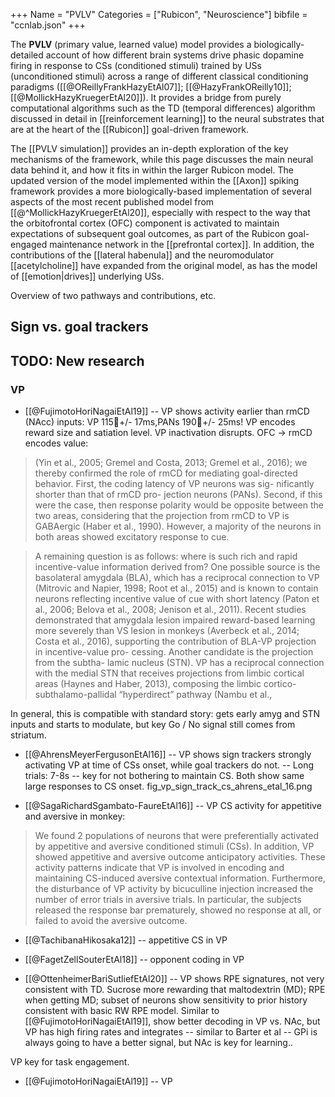 +++
Name = "PVLV"
Categories = ["Rubicon", "Neuroscience"]
bibfile = "ccnlab.json"
+++

The **PVLV** (primary value, learned value) model provides a biologically-detailed account of how different brain systems drive phasic dopamine firing in response to CSs (conditioned stimuli) trained by USs (unconditioned stimuli) across a range of different classical conditioning paradigms ([[@OReillyFrankHazyEtAl07]]; [[@HazyFrankOReilly10]]; [[@MollickHazyKruegerEtAl20]]). It provides a bridge from purely computational algorithms such as the TD (temporal differences) algorithm discussed in detail in [[reinforcement learning]] to the neural substrates that are at the heart of the [[Rubicon]] goal-driven framework.

The [[PVLV simulation]] provides an in-depth exploration of the key mechanisms of the framework, while this page discusses the main neural data behind it, and how it fits in within the larger Rubicon model. The updated version of the model implemented within the [[Axon]] spiking framework provides a more biologically-based implementation of several aspects of the most recent published model from [[@^MollickHazyKruegerEtAl20]], especially with respect to the way that the orbitofrontal cortex (OFC) component is activated to maintain expectations of subsequent goal outcomes, as part of the Rubicon goal-engaged maintenance network in the [[prefrontal cortex]]. In addition, the contributions of the [[lateral habenula]] and the neuromodulator [[acetylcholine]] have expanded from the original model, as has the model of [[emotion|drives]] underlying USs. 

Overview of two pathways and contributions, etc.


## Sign vs. goal trackers

## TODO: New research

### VP

* [[@FujimotoHoriNagaiEtAl19]] -- VP shows activity earlier than rmCD (NAcc) inputs: VP 115+/- 17ms,PANs 190+/- 25ms! VP encodes reward size and satiation level. VP inactivation disrupts. OFC -> rmCD encodes value: 

> (Yin et al., 2005; Gremel and Costa, 2013; Gremel et al., 2016); we thereby confirmed the role of rmCD for mediating goal-directed behavior.  First, the coding latency of VP neurons was sig- nificantly shorter than that of rmCD pro- jection neurons (PANs). Second, if this were the case, then response polarity would be opposite between the two areas, considering that the projection from rmCD to VP is GABAergic (Haber et al., 1990). However, a majority of the neurons in both areas showed excitatory response to cue. 

> A remaining question is as follows: where is such rich and rapid incentive-value information derived from? One possible source is the basolateral amygdala (BLA), which has a reciprocal connection to VP (Mitrovic and Napier, 1998; Root et al., 2015) and is known to contain neurons reflecting incentive value of cue with short latency (Paton et al., 2006; Belova et al., 2008; Jenison et al., 2011). Recent studies demonstrated that amygdala lesion impaired reward-based learning more severely than VS lesion in monkeys (Averbeck et al., 2014; Costa et al., 2016), supporting the contribution of BLA-VP projection in incentive-value pro- cessing. Another candidate is the projection from the subtha- lamic nucleus (STN). VP has a reciprocal connection with the medial STN that receives projections from limbic cortical areas (Haynes and Haber, 2013), composing the limbic cortico- subthalamo-pallidal “hyperdirect” pathway (Nambu et al.,

In general, this is compatible with standard story: gets early amyg and STN inputs and starts to modulate, but key Go / No signal still comes from striatum.

* [[@AhrensMeyerFergusonEtAl16]] -- VP shows sign trackers strongly activating VP at time of CSs onset, while goal trackers do not. -- Long trials: 7-8s -- key for not bothering to maintain CS.  Both show same large responses to CS onset. fig_vp_sign_track_cs_ahrens_etal_16.png

* [[@SagaRichardSgambato-FaureEtAl16]] -- VP CS activity for appetitive and aversive in monkey:

> We found 2 populations of neurons that were preferentially activated by appetitive and aversive conditioned stimuli (CSs). In addition, VP showed appetitive and aversive outcome anticipatory activities. These activity patterns indicate that VP is involved in encoding and maintaining CS-induced aversive contextual information. Furthermore, the disturbance of VP activity by bicuculline injection increased the number of error trials in aversive trials. In particular, the subjects released the response bar prematurely, showed no response at all, or failed to avoid the aversive outcome. 

* [[@TachibanaHikosaka12]] -- appetitive CS in VP

* [[@FagetZellSouterEtAl18]] -- opponent coding in VP

* [[@OttenheimerBariSutliefEtAl20]] -- VP shows RPE signatures, not very consistent with TD. Sucrose more rewarding that maltodextrin (MD); RPE when getting MD; subset of neurons show sensitivity to prior history consistent with basic RW RPE model.  Similar to [[@FujimotoHoriNagaiEtAl19]], show better decoding in VP vs. NAc, but VP has high firing rates and integrates -- similar to Barter et al -- GPi is always going to have a better signal, but NAc is key for learning..

VP key for task engagement.


* [[@FujimotoHoriNagaiEtAl19]] -- VP
